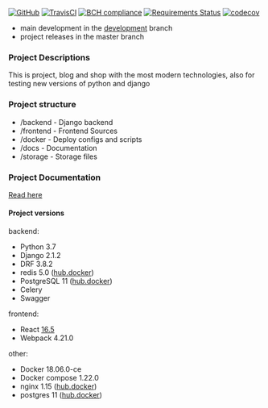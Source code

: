 [![GitHub](https://img.shields.io/github/license/mashape/apistatus.svg)](https://github.com/63phc/lks.git)
[![TravisCI](https://travis-ci.com/63phc/lks.svg?branch=develop)]()
[![BCH compliance](https://bettercodehub.com/edge/badge/63phc/lks?branch=develop)](https://bettercodehub.com/)
[![Requirements Status](https://requires.io/github/63phc/lks/requirements.svg?branch=develop)](https://requires.io/github/63phc/lks/requirements/?branch=develop)
[![codecov](https://codecov.io/gh/63phc/lks/branch/develop/graph/badge.svg)](https://codecov.io/gh/63phc/lks)

* main development in the [development](https://github.com/63phc/lks/tree/develop) branch
* project releases in the master branch

### Project Descriptions
 This is project, blog and shop with the most modern technologies, also for testing new versions of python and django

### Project structure
 - /backend 		- Django backend
 - /frontend        - Frontend Sources
 - /docker			- Deploy configs and scripts
 - /docs 			- Documentation 
 - /storage         - Storage files

### Project Documentation
[Read here](docs/README.md)

#### Project versions 

backend:
* Python 3.7 
* Django 2.1.2
* DRF 3.8.2
* redis 5.0 ([hub.docker](https://hub.docker.com/_/redis/))
* PostgreSQL 11 ([hub.docker](https://hub.docker.com/_/postgres/))
* Celery 
* Swagger 

frontend:
* React [16.5](https://reactjs.org/versions)
* Webpack 4.21.0

other:
* Docker 18.06.0-ce
* Docker compose 1.22.0
* nginx 1.15 ([hub.docker](https://hub.docker.com/_/nginx/))
* postgres 11 ([hub.docker](https://hub.docker.com/_/postgres/))
